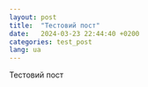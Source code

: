 ```yaml
---
layout: post
title:  "Тестовий пост"
date:   2024-03-23 22:44:40 +0200
categories: test_post
lang: ua
---
```


Тестовий пост
